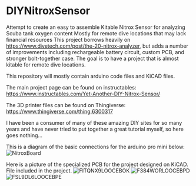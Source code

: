 # DIYNitroxSensor
Attempt to create an easy to assemble Kitable Nitrox Sensor for analyzing Scuba tank oxygen content
Mostly for remote dive locations that may lack financial resources
This project borrows heavily on https://www.divetech.com/post/the-20-nitrox-analyzer, but adds a number of improvements including rechargeable battery circuit, custom PCB, and stronger bolt-together case. The goal is to have a project that is almost kitable for remote dive locations. 

This repository will mostly contain arduino code files and KiCAD files. 

The main project page can be found on instructables: https://www.instructables.com/Yet-Another-DIY-Nitrox-Sensor/

The 3D printer files can be found on Thingiverse: https://www.thingiverse.com/thing:6300317

I have been a consumer of many of these amazing DIY sites for so many years and have never tried to put together a great tutorial myself, so here goes nothing...

This is a diagram of the basic connections for the arduino pro mini below:
![NitroxBoard](https://github.com/rolandoman/DIYNitroxSensor/assets/35143707/91f06973-697c-49b6-a835-74f9b90954ca)

Here is a picture of the specialized PCB for the project designed on KiCAD. File included in the project.
![FITQNX9LOOCEBOK](https://github.com/rolandoman/DIYNitroxSensor/assets/35143707/e697c9b1-5754-42d5-bb32-a8f16a314d7c)
![F384WORLOOCEBPD](https://github.com/rolandoman/DIYNitroxSensor/assets/35143707/731968e5-466b-485c-8b64-4a65d277f07c)
![FSL9DL6LOOCEBPE](https://github.com/rolandoman/DIYNitroxSensor/assets/35143707/e7251116-40f8-476c-bf9e-a76c370b4b17)
